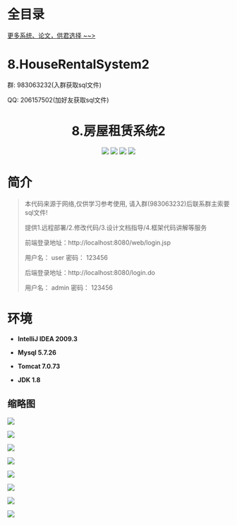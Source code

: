 # 全目录

[更多系统、论文，供君选择 ~~>](https://www.bitwise.net.cn)

# 8.HouseRentalSystem2


<p>群: 983063232(入群获取sql文件)</p>
<p>QQ: 206157502(加好友获取sql文件)</p>

<p><h1 align="center">8.房屋租赁系统2</h1></p>

<p align="center">
	<img src="https://img.shields.io/badge/jdk-1.8-orange.svg"/>
    <img src="https://img.shields.io/badge/spring-5.x-lightgrey.svg"/>
    <img src="https://img.shields.io/badge/springmvc-3.x-blue.svg"/>
    <img src="https://img.shields.io/badge/mybatis-3.x-blue.svg"/>
</p>

# 简介

> 本代码来源于网络,仅供学习参考使用, 请入群(983063232)后联系群主索要sql文件!
>
> 提供1.远程部署/2.修改代码/3.设计文档指导/4.框架代码讲解等服务
>
> 前端登录地址：http://localhost:8080/web/login.jsp
>
> 用户名： user   密码： 123456
>
> 后端登录地址：http://localhost:8080/login.do
> 
> 用户名： admin   密码： 123456
>


# 环境

- <b>IntelliJ IDEA 2009.3</b>

- <b>Mysql 5.7.26</b>

- <b>Tomcat 7.0.73</b>

- <b>JDK 1.8</b>


## 缩略图

![](https://bitwise.oss-cn-heyuan.aliyuncs.com/2024/9/10/3f776057-637b-4bcc-95d5-3d19b85ad743.png)

![](https://bitwise.oss-cn-heyuan.aliyuncs.com/2024/9/10/8daa0bac-e4f4-41a4-9d76-04ea185b3a21.png)

![](https://bitwise.oss-cn-heyuan.aliyuncs.com/2024/9/10/2fba0968-fa04-46fa-94d1-eb1b3ac72e6f.png)

![](https://bitwise.oss-cn-heyuan.aliyuncs.com/2024/9/10/346652b3-777b-43dd-9427-0a32fc8f3f66.png)

![](https://bitwise.oss-cn-heyuan.aliyuncs.com/2024/9/10/dd7478ba-77ce-47cb-ae0c-c620daf57ecf.png)

![](https://bitwise.oss-cn-heyuan.aliyuncs.com/2024/9/10/31aa255f-cb63-4335-beba-d3f232e2c189.png)

![](https://bitwise.oss-cn-heyuan.aliyuncs.com/2024/9/10/36e155eb-6721-4488-ad2e-df79deb2de84.png)

![](https://bitwise.oss-cn-heyuan.aliyuncs.com/2024/9/10/319a90cf-930c-4ed4-9497-20e64a2e1efa.png)

